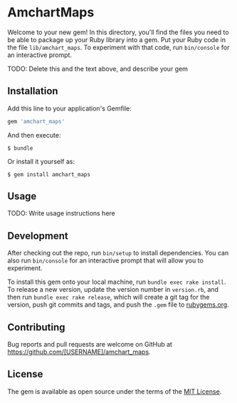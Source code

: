 # AmchartMaps

Welcome to your new gem! In this directory, you'll find the files you need to be able to package up your Ruby library into a gem. Put your Ruby code in the file `lib/amchart_maps`. To experiment with that code, run `bin/console` for an interactive prompt.

TODO: Delete this and the text above, and describe your gem

## Installation

Add this line to your application's Gemfile:

```ruby
gem 'amchart_maps'
```

And then execute:

    $ bundle

Or install it yourself as:

    $ gem install amchart_maps

## Usage

TODO: Write usage instructions here

## Development

After checking out the repo, run `bin/setup` to install dependencies. You can also run `bin/console` for an interactive prompt that will allow you to experiment.

To install this gem onto your local machine, run `bundle exec rake install`. To release a new version, update the version number in `version.rb`, and then run `bundle exec rake release`, which will create a git tag for the version, push git commits and tags, and push the `.gem` file to [rubygems.org](https://rubygems.org).

## Contributing

Bug reports and pull requests are welcome on GitHub at https://github.com/[USERNAME]/amchart_maps.

## License

The gem is available as open source under the terms of the [MIT License](https://opensource.org/licenses/MIT).
